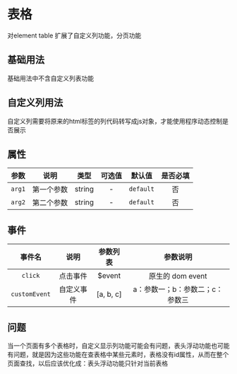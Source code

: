 <!-- 加载 demo 组件 start -->
<script setup>
import demo from './demo.vue'
import demo2 from './demo2.vue'
</script>
<!-- 加载 demo 组件 end -->

<!-- 正文开始 -->

# 表格

对element table 扩展了自定义列功能，分页功能

## 基础用法


基础用法中不含自定义列表功能

<Preview comp-name="BuTable" demo-name="demo">
  <demo />
</Preview>

## 自定义列用法

自定义列需要将原来的html标签的列代码转写成js对象，才能使用程序动态控制是否展示

<Preview comp-name="BuTable" demo-name="demo2">
  <demo2 />
</Preview>


<div class="prev_table">

## 属性
|  参数  |    说明    |  类型  | 可选值 |  默认值   | 是否必填 |
| :----: | :--------: | :----: | :----: | :-------: | :------: |
| `arg1` | 第一个参数 | string |   -    | `default` |    否    |
| `arg2` | 第二个参数 | string |   -    | `default` |    否    |

## 事件
|    事件名     |    说明    | 参数列表  |            参数说明             |
| :-----------: | :--------: | :-------: | :-----------------------------: |
|    `click`    |  点击事件  |  $event   |        原生的 dom event         |
| `customEvent` | 自定义事件 | [a, b, c] | a：参数一；b：参数二；c：参数三 |


</div>




## 问题

当一个页面有多个表格时，自定义显示列功能可能会有问题，表头浮动功能也可能有问题，就是因为这些功能在查表格中某些元素时，表格没有id属性，从而在整个页面查找，以后应该优化成：表头浮动功能只针对当前表格